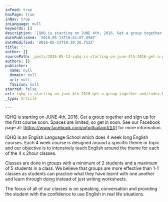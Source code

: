 ```yaml
---
inFeed: true
hasPage: true
inNav: true
inLanguage: null
keywords: []
description: 'IQHQ is starting on JUNE 4th, 2016. Get a group together and sign up for the first course soon. Spaces are limited, so get in soon. See our Facebook page at: https://www.facebook.com/iqhqthailand/ for more information.'
datePublished: '2016-05-13T10:41:07.898Z'
dateModified: '2016-05-13T10:39:26.752Z'
title: ''
author: []
sourcePath: _posts/2016-05-13-iqhq-is-starting-on-june-4th-2016-get-a-group-together-and.md
authors: []
publisher:
  name: null
  domain: null
  url: null
  favicon: null
starred: false
url: iqhq-is-starting-on-june-4th-2016-get-a-group-together-and/index.html
_type: Article

---
```

IQHQ is starting on JUNE 4th, 2016\. Get a group together and sign up for the first course soon. Spaces are limited, so get in soon. See our Facebook page at: [https://www.facebook.com/iqhqthailand/][0] for more information.

IQHQ is an English Language School which does 4 week long English courses. Each 4 week course is designed around a specific theme or topic and our objective is to intensively teach English around the theme for each of the 4 x 2hour classes.

Classes are done in groups with a minimum of 2 students and a maximum of 5 students in a class. We believe that groups are more effective than 1-1 classes as students can practice what they have learnt with one another and learn through doing instead of just writing worksheets.

The focus of all of our classes is on speaking, conversation and providing the student with the confidence to use English in real life situations.

  


[0]: https://www.facebook.com/iqhqthailand/